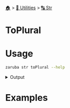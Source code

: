 <!--startTocHeader-->
[🏠](../../README.md) > [🔧 Utilities](../README.md) > [🔠 Str](README.md)
# ToPlural
<!--endTocHeader-->

# Usage

<!--startCode-->
```bash
zaruba str toPlural --help
```
 
<details>
<summary>Output</summary>
 
```````
Turn string into PascalCase

Usage:
  zaruba str toPlural <string> [flags]

Flags:
  -h, --help   help for toPlural
```````
</details>
<!--endCode-->

# Examples



<!--startTocSubtopic-->
<!--endTocSubtopic-->